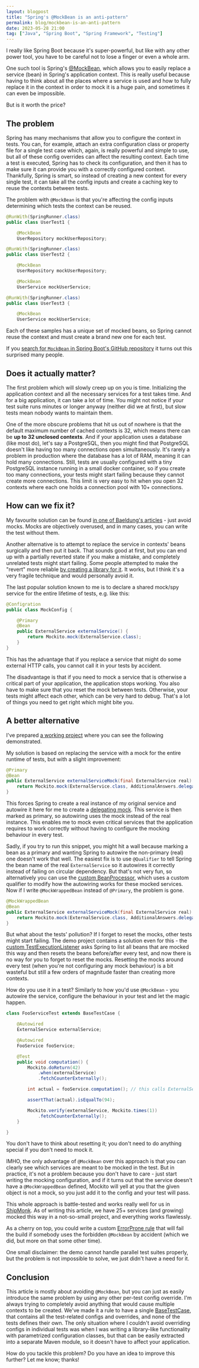 ```yaml
---
layout: blogpost
title: "Spring's @MockBean is an anti-pattern"
permalink: blog/mockbean-is-an-anti-pattern
date: 2023-05-28 21:00
tag: ["Java", "Spring Boot", "Spring Framework", "Testing"]
---
```


I really like Spring Boot because it's super-powerful, but like with any other power tool, you have to be careful not to lose a finger or even a whole arm.

One such tool is Spring's [@MockBean](https://www.baeldung.com/java-spring-mockito-mock-mockbean), which allows you to easily replace a service (bean) in Spring's application context.
This is really useful because having to think about all the places where a service is used and how to fully replace it in the context in order to mock it is a huge pain, and sometimes it can even be impossible.

But is it worth the price?

<!--more-->

## The problem

Spring has many mechanisms that allow you to configure the context in tests.
You can, for example, attach an extra configuration class or property file for a single test case which, again, is really powerful and simple to use, but all of these config overrides can affect the resulting context.
Each time a test is executed, Spring has to check its configuration, and then it has to make sure it can provide you with a correctly configured context.
Thankfully, Spring is smart, so instead of creating a new context for every single test, it can take all the config inputs and create a caching key to reuse the contexts between tests.

The problem with `@MockBean` is that you're affecting the config inputs determining which tests the context can be reused.

```java
@RunWith(SpringRunner.class)
public class UserTest1 {

    @MockBean
    UserRepository mockUserRepository;
```

```java
@RunWith(SpringRunner.class)
public class UserTest2 {

    @MockBean
    UserRepository mockUserRepository;

    @MockBean
    UserService mockUserService;
```

```java
@RunWith(SpringRunner.class)
public class UserTest3 {

    @MockBean
    UserService mockUserService;
```

Each of these samples has a unique set of mocked beans, so Spring cannot reuse the context and must create a brand new one for each test.

If you [search for `MockBean` in Spring Boot's GitHub repository](https://github.com/spring-projects/spring-boot/issues?q=MockBean) it turns out this surprised many people.

## Does it actually matter?

The first problem which will slowly creep up on you is time.
Initializing the application context and all the necessary services for a test takes time. And for a big application, it can take a lot of time.
You might not notice if your test suite runs minutes or longer anyway (neither did we at first), but slow tests mean nobody wants to maintain them.

One of the more obscure problems that hit us out of nowhere is that the default maximum number of cached contexts is 32, which means there can be **up to 32 unclosed contexts**.
And if your application uses a database (like most do), let's say a PostgreSQL, then you might find that PostgreSQL doesn't like having too many connections open simultaneously.
It's rarely a problem in production where the database has a lot of RAM, meaning it can hold many connections.
Still, tests are usually configured with a tiny PostgreSQL instance running in a small docker container, so if you create too many connections, your tests might start failing because they cannot create more connections.
This limit is very easy to hit when you open 32 contexts where each one holds a connection pool with 10+ connections.

## How can we fix it?

My favourite solution can be found [in one of Baeldung's articles](https://www.baeldung.com/spring-tests#2-the-problems-withmockbean) - just avoid mocks.
Mocks are objectively overused, and in many cases, you can write the test without them.

Another alternative is to attempt to replace the service in contexts' beans surgically and then put it back.
That sounds good at first, but you can end up with a partially reverted state if you make a mistake, and completely unrelated tests might start failing.
Some people attempted to make the "revert" more reliable [by creating a library for it](https://github.com/antoinemeyer/mock-in-bean/).
It works, but I think it's a very fragile technique and would personally avoid it.

The last popular solution known to me is to declare a shared mock/spy service for the entire lifetime of tests, e.g. like this:

```java
@Configration
public class MockConfig {

    @Primary
    @Bean
    public ExternalService externalService() {
        return Mockito.mock(ExternalService.class);
    }
}
```

This has the advantage that if you replace a service that might do some external HTTP calls, you cannot call it in your tests by accident.

The disadvantage is that if you need to mock a service that is otherwise a critical part of your application, the application stops working.
You also have to make sure that you reset the mock between tests. Otherwise, your tests might affect each other, which can be very hard to debug.
That's a lot of things you need to get right which might bite you.

## A better alternative

I've prepared [a working project](https://github.com/fprochazka/spring-mock-wrapped-bean-demo) where you can see the following demonstrated.

My solution is based on replacing the service with a mock for the entire runtime of tests, but with a slight improvement:

```java
@Primary
@Bean
public ExternalService externalServiceMock(final ExternalService real) {
    return Mockito.mock(ExternalService.class, AdditionalAnswers.delegatesTo(real));
}
```

This forces Spring to create a real instance of my original service and autowire it here for me to create a [delegating mock](https://site.mockito.org/javadoc/current/org/mockito/AdditionalAnswers.html#delegatesTo(java.lang.Object)).
This service is then marked as primary, so autowiring uses the mock instead of the real instance.
This enables me to mock even critical services that the application requires to work correctly without having to configure the mocking behaviour in every test.

Sadly, if you try to run this snippet, you might hit a wall because marking a bean as a primary and wanting Spring to autowire the non-primary (real) one doesn't work that well.
The easiest fix is to use `@Qualifier` to tell Spring the bean name of the real `ExternalService` so it autowires it correctly instead of failing on circular dependency.
But that's not very fun, so alternatively you can use the [custom BeanProcessor](https://github.com/fprochazka/spring-mock-wrapped-bean-demo/blob/master/src/test/java/com/fprochazka/mockwrappedbean/testing/mocking/MockWrappedBeanResetBeanProcessor.java), which uses a custom qualifier to modify how the autowiring works for these mocked services.
Now if I write `@MockWrappedBean` instead of `@Primary`, the problem is gone.

```java
@MockWrappedBean
@Bean
public ExternalService externalServiceMock(final ExternalService real) {
    return Mockito.mock(ExternalService.class, AdditionalAnswers.delegatesTo(real));
}
```

But what about the tests' pollution? If I forget to reset the mocks, other tests might start failing.
The demo project contains a solution even for this - the [custom TestExecutionListener](https://github.com/fprochazka/spring-mock-wrapped-bean-demo/blob/master/src/test/java/com/fprochazka/mockwrappedbean/testing/mocking/MockWrappedBeanResetTestExecutionListener.java)
asks Spring to list all beans that are mocked this way and then resets the beans before/after every test, and now there is no way for you to forget to reset the mocks.
Resetting the mocks around every test (when you're not configuring any mock behaviour) is a bit wasteful but still a few orders of magnitude faster than creating more contexts.

How do you use it in a test? Similarly to how you'd use `@MockBean` - you autowire the service, configure the behaviour in your test and let the magic happen.

```java
class FooServiceTest extends BaseTestCase {

    @Autowired
    ExternalService externalService;

    @Autowired
    FooService fooService;

    @Test
    public void computation() {
        Mockito.doReturn(42)
            .when(externalService)
            .fetchCounterExternally();

        int actual = fooService.computation(); // this calls ExternalService internally

        assertThat(actual).isEqualTo(94);

        Mockito.verify(externalService, Mockito.times(1))
            .fetchCounterExternally();
    }

}
```

You don't have to think about resetting it; you don't need to do anything special if you don't need to mock it.

IMHO, the only advantage of `@MockBean` over this approach is that you can clearly see which services are meant to be mocked in the test.
But in practice, it's not a problem because you don't have to care - just start writing the mocking configuration, and if it turns out that the service doesn't have a `@MockWrappedBean` defined, Mockito will yell at you that the given object is not a mock, so you just add it to the config and your test will pass.

This whole approach is battle-tested and works really well for us in [ShipMonk](https://rnd.shipmonk.com/).
As of writing this article, we have 25+ services (and growing) mocked this way in a not-so-small project, and everything works flawlessly.

As a cherry on top, you could write a custom [ErrorProne rule](https://github.com/google/error-prone) that will fail the build
if somebody uses the forbidden `@MockBean` by accident (which we did, but more on that some other time).

One small disclaimer: the demo cannot handle parallel test suites properly, but the problem is not impossible to solve, we just didn't have a need for it.

## Conclusion

This article is mostly about avoiding `@MockBean`, but you can just as easily introduce the same problem by using any other per-test config override.
I'm always trying to completely avoid anything that would cause multiple contexts to be created.
We've made it a rule to have a single [BaseTestCase](https://github.com/fprochazka/spring-mock-wrapped-bean-demo/blob/master/src/test/java/com/fprochazka/mockwrappedbean/testing/BaseTestCase.java), that contains all the test-related configs and overrides, and none of the tests defines their own.
The only situation where I couldn't avoid overriding configs in individual tests was when I was writing a library-like functionality with parametrized configuration classes, but that can be easily extracted into a separate Maven module, so it doesn't have to affect your application.

How do you tackle this problem? Do you have an idea to improve this further? Let me know; thanks!
